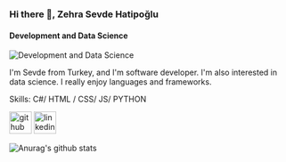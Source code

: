 
### Hi there 👋, Zehra Sevde Hatipoğlu
#### Development and Data Science
![Development and Data Science](https://intenseclick.com/wp-content/uploads/2017/06/Play-Chrome-Dinosaur-Game.gif)

I'm Sevde from Turkey, and I'm software developer. I'm also interested in data science. I really enjoy languages and frameworks. 

Skills: C#/ HTML / CSS/ JS/ PYTHON 

[<img src='https://cdn.jsdelivr.net/npm/simple-icons@3.0.1/icons/github.svg' alt='github' height='40'>](https://github.com/Sevdehatip)  [<img src='https://cdn.jsdelivr.net/npm/simple-icons@3.0.1/icons/linkedin.svg' alt='linkedin' height='40'>](https://www.linkedin.com/in/zehra-sevde-hatipoğlu-716197aa//)  

![Anurag's github stats](https://github-readme-stats.vercel.app/api?username=Sevdehatip&show_icons=true&theme=radical)




